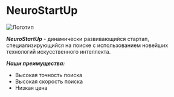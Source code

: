 # NeuroStartUp
![Логотип](https://github.com/netology-ds-team/git-homeworks/blob/main/1_self/logo.png?raw=true)

**_NeuroStartUp_** - динамически развивающийся стартап, специализирующийся на поиске с использованием новейших технологий искусственного интеллекта. 

**_Наши преимущества:_**
* Высокая точность поиска
* Высокая скорость поиска
* Низкая цена
